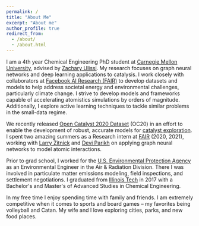 ```yaml
---
permalink: /
title: "About Me"
excerpt: "About me"
author_profile: true
redirect_from: 
  - /about/
  - /about.html
---
```


I am a 4th year Chemical Engineering PhD student at [Carnegie Mellon University](https://www.cmu.edu/), advised by [Zachary Ulissi](https://ulissigroup.cheme.cmu.edu/bio/). My research focuses on graph neural networks and deep learning applications to catalysis. I work closely with collaborators at [Facebook AI Research (FAIR)](https://ai.facebook.com/) to develop datasets and models to help address societal energy and environmental challenges, particularly climate change. I strive to develop models and frameworks capable of accelerating atomistics simulations by orders of magnitude. Additionally, I explore active learning techniques to tackle similar problems in the small-data regime.

We recently released [Open Catalyst 2020 Dataset](https://opencatalystproject.org/) (OC20) in an effort to enable the development of robust, accurate models for [catalyst exploration](https://ai.facebook.com/blog/facebook-and-carnegie-mellon-launch-the-open-catalyst-project-to-find-new-ways-to-store-renewable-energy/). I spent two amazing summers as a Research intern at [FAIR](https://ai.facebook.com/) (2020, 2021), working with [Larry Zitnick](https://research.fb.com/people/zitnick-larry/) and [Devi Parikh](https://research.fb.com/people/parikh-devi/) on applying graph neural networks to model atomic interactions.

Prior to grad school, I worked for the [U.S. Environmental Protection Agency](https://www.epa.gov/) as an Environmental Engineer in the Air & Radiation Division. There I was involved in particulate matter emissions modeling, field inspections, and settlement negotiations. I graduated from [Illinois Tech](https://www.iit.edu/) in 2017 with a Bachelor's and Master's of Advanced Studies in Chemical Engineering.

In my free time I enjoy spending time with family and friends. I am extremely competitive when it comes to sports and board games – my favorites being volleyball and Catan. My wife and I love exploring cities, parks, and new food places.
